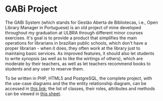 # GABi Project
The GABi System (which stands for Gestão Aberta de Bibliotecas, i.e., Open Library Manager in Portuguese) is an old project of mine developed throughout my graduation at ULBRA through different minor courses exercises.
It's goal is to provide a product that simplifies the main operations for librarians in brazilian public schools, which don't have a proper librarian - when it does, they often work at the library just to maintaing basic services.
As improved features, it should also let students to write synopsis (as well as to like the wirtings of others), which are moderate by their teachers, as well as let teachers recommend books to students and any user to reserve them.

To be written in PHP, HTML5 and PostgreSQL, the complete project, with the use-case diagrams and the the entity relationship diagram, can be accessed in [this link](https://docs.google.com/document/d/19jcq5R45a05Knx3yUAlnnLE_sz8R9ydcO2wfV298ygs/edit?usp=sharing); the list of classes, their roles, attributes and methods can be viewed in [this sheet](https://docs.google.com/spreadsheets/d/11MkyRNJU09lwg-rFNJbaNPWS_5NRWJLmVUf09u3teWE/edit?gid=0#gid=0).
